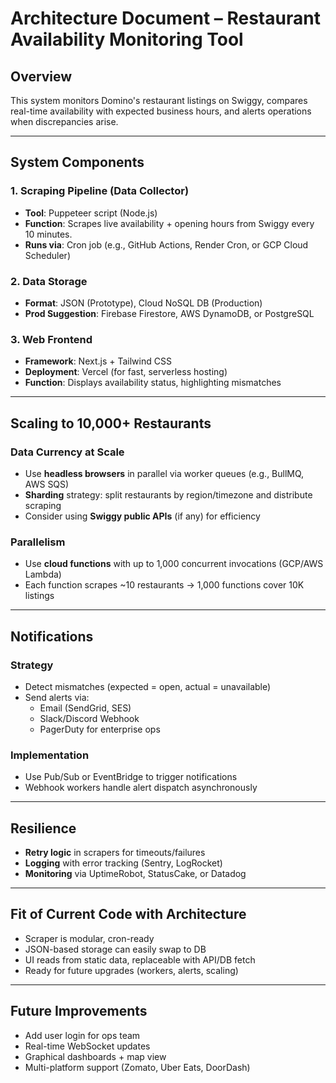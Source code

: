 # Architecture Document – Restaurant Availability Monitoring Tool

## Overview
This system monitors Domino's restaurant listings on Swiggy, compares real-time availability with expected business hours, and alerts operations when discrepancies arise.

---

## System Components

### 1. Scraping Pipeline (Data Collector)
- **Tool**: Puppeteer script (Node.js)
- **Function**: Scrapes live availability + opening hours from Swiggy every 10 minutes.
- **Runs via**: Cron job (e.g., GitHub Actions, Render Cron, or GCP Cloud Scheduler)

### 2. Data Storage
- **Format**: JSON (Prototype), Cloud NoSQL DB (Production)
- **Prod Suggestion**: Firebase Firestore, AWS DynamoDB, or PostgreSQL

### 3. Web Frontend
- **Framework**: Next.js + Tailwind CSS
- **Deployment**: Vercel (for fast, serverless hosting)
- **Function**: Displays availability status, highlighting mismatches

---

## Scaling to 10,000+ Restaurants

### Data Currency at Scale
- Use **headless browsers** in parallel via worker queues (e.g., BullMQ, AWS SQS)
- **Sharding** strategy: split restaurants by region/timezone and distribute scraping
- Consider using **Swiggy public APIs** (if any) for efficiency

### Parallelism
- Use **cloud functions** with up to 1,000 concurrent invocations (GCP/AWS Lambda)
- Each function scrapes ~10 restaurants → 1,000 functions cover 10K listings

---

## Notifications

### Strategy
- Detect mismatches (expected = open, actual = unavailable)
- Send alerts via:
  - Email (SendGrid, SES)
  - Slack/Discord Webhook
  - PagerDuty for enterprise ops

### Implementation
- Use Pub/Sub or EventBridge to trigger notifications
- Webhook workers handle alert dispatch asynchronously

---

## Resilience

- **Retry logic** in scrapers for timeouts/failures
- **Logging** with error tracking (Sentry, LogRocket)
- **Monitoring** via UptimeRobot, StatusCake, or Datadog

---

## Fit of Current Code with Architecture

- Scraper is modular, cron-ready
- JSON-based storage can easily swap to DB
- UI reads from static data, replaceable with API/DB fetch
- Ready for future upgrades (workers, alerts, scaling)

---

## Future Improvements

- Add user login for ops team
- Real-time WebSocket updates
- Graphical dashboards + map view
- Multi-platform support (Zomato, Uber Eats, DoorDash)
